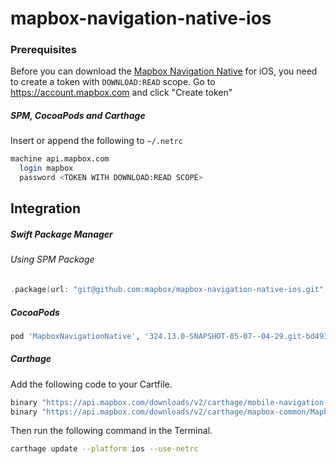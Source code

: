 # mapbox-navigation-native-ios

### Prerequisites

Before you can download the [Mapbox Navigation Native](https://github.com/mapbox/mapbox-navigation-native) for iOS, you need to create a token with `DOWNLOAD:READ` scope.
Go to https://account.mapbox.com and click "Create token"

##### SPM, CocoaPods and Carthage
Insert or append the following to `~/.netrc`

```bash
machine api.mapbox.com
  login mapbox
  password <TOKEN WITH DOWNLOAD:READ SCOPE>
```

## Integration

##### Swift Package Manager

###### Using SPM Package

```swift
.package(url: "git@github.com:mapbox/mapbox-navigation-native-ios.git", from: "324.13.0-SNAPSHOT-05-07--04-29.git-bd49341-SNAPSHOT.0508T0902Z.0a88d79"),
```

##### CocoaPods

```ruby
pod 'MapboxNavigationNative', '324.13.0-SNAPSHOT-05-07--04-29.git-bd49341-SNAPSHOT.0508T0902Z.0a88d79'
```

##### Carthage

Add the following code to your Cartfile.

```bash
binary "https://api.mapbox.com/downloads/v2/carthage/mobile-navigation-native/MapboxNavigationNative.json" == 324.13.0-SNAPSHOT-05-07--04-29.git-bd49341-SNAPSHOT.0508T0902Z.0a88d79
binary "https://api.mapbox.com/downloads/v2/carthage/mapbox-common/MapboxCommon-ios.json" == 24.13.0-SNAPSHOT-05-07--04-29.git-bd49341
```

Then run the following command in the Terminal.
```bash
carthage update --platform ios --use-netrc
```

